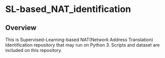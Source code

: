 # SL-based_NAT_identification
## Overview ##
This is Supervised-Learning-based NAT(Network Address Translation) Identification repository that may run on Python 3.
Scripts and dataset are included on this repository. 


